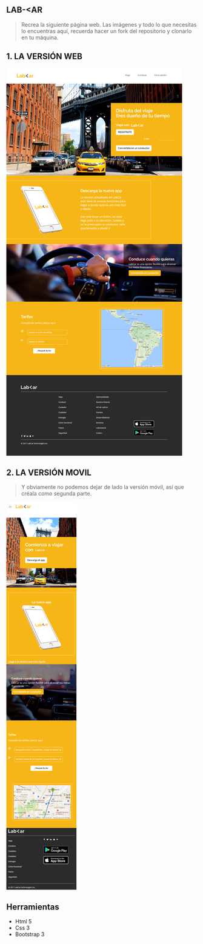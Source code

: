 ## LAB-<AR

>Recrea la siguiente página web. Las imágenes y todo lo que necesitas lo encuentras aquí, recuerda hacer un fork del repositorio y clonarlo en tu máquina.

## 1. LA VERSIÓN WEB

![imagen desktop](assets/images/desktop.png)

## 2. LA VERSIÓN MOVIL

> Y obviamente no podemos dejar de lado la versión móvil, así que créala como segunda parte.

![imagen movile](assets/images/v-movil.png)

## Herramientas

* Html 5
* Css 3
* Bootstrap 3